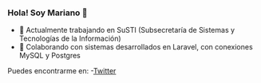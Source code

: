 ### Hola! Soy Mariano  👋

- 🔭 Actualmente trabajando en SuSTI (Subsecretaría de Sistemas y Tecnologías de la Información)
- 🌱 Colaborando con sistemas desarrollados en Laravel, con conexiones MySQL y Postgres

Puedes encontrarme en:
-[Twitter](https://twitter.com/marianoflowers)

<!--
**marianoflowers/marianoflowers** is a ✨ _special_ ✨ repository because its `README.md` (this file) appears on your GitHub profile.

Here are some ideas to get you started:

- 🔭 I’m currently working on ...
- 🌱 I’m currently learning ...
- 👯 I’m looking to collaborate on ...
- 🤔 I’m looking for help with ...
- 💬 Ask me about ...
- 📫 How to reach me: ...
- 😄 Pronouns: ...
- ⚡ Fun fact: ...
-->
